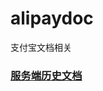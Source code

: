 # alipaydoc
支付宝文档相关

### [服务端历史文档](https://doc.open.alipay.com/docs/doc.htm?spm=a219a.7629140.0.0.yp165G&treeId=58&articleId=103541&docType=1)
